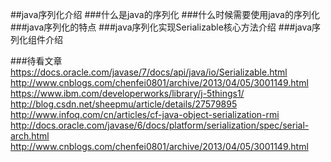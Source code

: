 ##java序列化介绍
###什么是java的序列化
###什么时候需要使用java的序列化
###java序列化的特点
###java序列化实现Serializable核心方法介绍
###java序列化组件介绍


###待看文章
https://docs.oracle.com/javase/7/docs/api/java/io/Serializable.html
http://www.cnblogs.com/chenfei0801/archive/2013/04/05/3001149.html
https://www.ibm.com/developerworks/library/j-5things1/
http://blog.csdn.net/sheepmu/article/details/27579895
http://www.infoq.com/cn/articles/cf-java-object-serialization-rmi
http://docs.oracle.com/javase/6/docs/platform/serialization/spec/serial-arch.html
http://www.cnblogs.com/chenfei0801/archive/2013/04/05/3001149.html